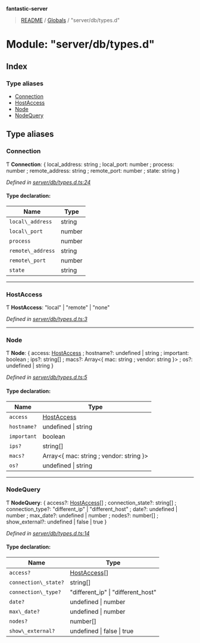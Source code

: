 **fantastic-server**

> [README](../README.md) / [Globals](../globals.md) / "server/db/types.d"

# Module: "server/db/types.d"

## Index

### Type aliases

* [Connection](_server_db_types_d_.md#connection)
* [HostAccess](_server_db_types_d_.md#hostaccess)
* [Node](_server_db_types_d_.md#node)
* [NodeQuery](_server_db_types_d_.md#nodequery)

## Type aliases

### Connection

Ƭ  **Connection**: { local_address: string ; local_port: number ; process: number ; remote_address: string ; remote_port: number ; state: string  }

*Defined in [server/db/types.d.ts:24](https://github.com/besimorhino/project-fantastic/blob/a9b4b41/server/db/types.d.ts#L24)*

#### Type declaration:

Name | Type |
------ | ------ |
`local\_address` | string |
`local\_port` | number |
`process` | number |
`remote\_address` | string |
`remote\_port` | number |
`state` | string |

___

### HostAccess

Ƭ  **HostAccess**: \"local\" \| \"remote\" \| \"none\"

*Defined in [server/db/types.d.ts:3](https://github.com/besimorhino/project-fantastic/blob/a9b4b41/server/db/types.d.ts#L3)*

___

### Node

Ƭ  **Node**: { access: [HostAccess](_server_db_types_d_.md#hostaccess) ; hostname?: undefined \| string ; important: boolean ; ips?: string[] ; macs?: Array\<{ mac: string ; vendor: string  }> ; os?: undefined \| string  }

*Defined in [server/db/types.d.ts:5](https://github.com/besimorhino/project-fantastic/blob/a9b4b41/server/db/types.d.ts#L5)*

#### Type declaration:

Name | Type |
------ | ------ |
`access` | [HostAccess](_server_db_types_d_.md#hostaccess) |
`hostname?` | undefined \| string |
`important` | boolean |
`ips?` | string[] |
`macs?` | Array\<{ mac: string ; vendor: string  }> |
`os?` | undefined \| string |

___

### NodeQuery

Ƭ  **NodeQuery**: { access?: [HostAccess](_server_db_types_d_.md#hostaccess)[] ; connection_state?: string[] ; connection_type?: \"different\_ip\" \| \"different\_host\" ; date?: undefined \| number ; max_date?: undefined \| number ; nodes?: number[] ; show_external?: undefined \| false \| true  }

*Defined in [server/db/types.d.ts:14](https://github.com/besimorhino/project-fantastic/blob/a9b4b41/server/db/types.d.ts#L14)*

#### Type declaration:

Name | Type |
------ | ------ |
`access?` | [HostAccess](_server_db_types_d_.md#hostaccess)[] |
`connection\_state?` | string[] |
`connection\_type?` | \"different\_ip\" \| \"different\_host\" |
`date?` | undefined \| number |
`max\_date?` | undefined \| number |
`nodes?` | number[] |
`show\_external?` | undefined \| false \| true |
